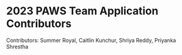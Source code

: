 <!--

This source file is part of the HipTracks Team project for the HealthHacks competition

SPDX-FileCopyrightText: 2023 Stanford University

SPDX-License-Identifier: MIT

-->

2023 PAWS Team Application Contributors
=================================

Contributors: Summer Royal, Caitlin Kunchur, Shriya Reddy, Priyanka Shrestha

